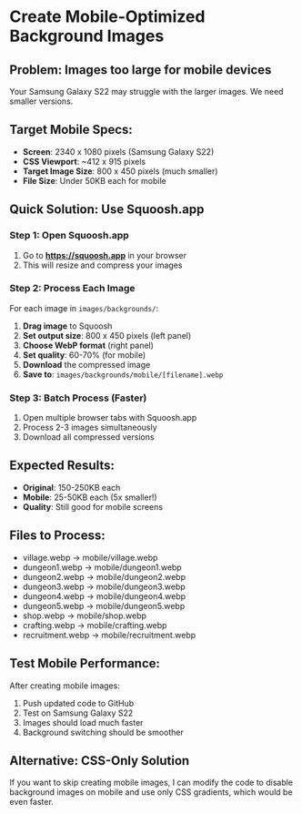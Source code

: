 # Create Mobile-Optimized Background Images

## Problem: Images too large for mobile devices
Your Samsung Galaxy S22 may struggle with the larger images. We need smaller versions.

## Target Mobile Specs:
- **Screen**: 2340 x 1080 pixels (Samsung Galaxy S22)
- **CSS Viewport**: ~412 x 915 pixels
- **Target Image Size**: 800 x 450 pixels (much smaller)
- **File Size**: Under 50KB each for mobile

## Quick Solution: Use Squoosh.app

### Step 1: Open Squoosh.app
1. Go to **https://squoosh.app** in your browser
2. This will resize and compress your images

### Step 2: Process Each Image
For each image in `images/backgrounds/`:

1. **Drag image** to Squoosh
2. **Set output size**: 800 x 450 pixels (left panel)
3. **Choose WebP format** (right panel)
4. **Set quality**: 60-70% (for mobile)
5. **Download** the compressed image
6. **Save to**: `images/backgrounds/mobile/[filename].webp`

### Step 3: Batch Process (Faster)
1. Open multiple browser tabs with Squoosh.app
2. Process 2-3 images simultaneously
3. Download all compressed versions

## Expected Results:
- **Original**: 150-250KB each
- **Mobile**: 25-50KB each (5x smaller!)
- **Quality**: Still good for mobile screens

## Files to Process:
- village.webp → mobile/village.webp
- dungeon1.webp → mobile/dungeon1.webp  
- dungeon2.webp → mobile/dungeon2.webp
- dungeon3.webp → mobile/dungeon3.webp
- dungeon4.webp → mobile/dungeon4.webp
- dungeon5.webp → mobile/dungeon5.webp
- shop.webp → mobile/shop.webp
- crafting.webp → mobile/crafting.webp
- recruitment.webp → mobile/recruitment.webp

## Test Mobile Performance:
After creating mobile images:
1. Push updated code to GitHub
2. Test on Samsung Galaxy S22
3. Images should load much faster
4. Background switching should be smoother

## Alternative: CSS-Only Solution
If you want to skip creating mobile images, I can modify the code to disable background images on mobile and use only CSS gradients, which would be even faster.
